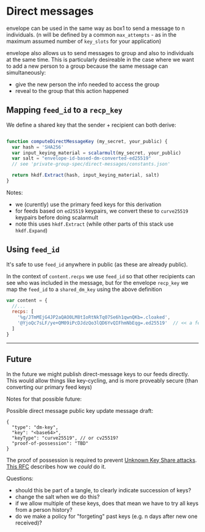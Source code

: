 # Direct messages

envelope can be used in the same way as box1 to send a message to n individuals.
(n will be defined by a common `max_attempts` - as in the maximum assumed number of 
`key_slots` for your application)

envelope also allows us to send messages to group and also to individuals at the same time.
This is particularly desireable in the case where we want to add a new person to a group
because the same message can simultaneously:
- give the new person the info needed to access the group
- reveal to the group that this action happened

## Mapping `feed_id` to a `recp_key`

We define a shared key that the sender + recipient can both derive:

```js

function computeDirectMessageKey (my_secret, your_public) {
  var hash = 'SHA256'
  var input_keying_material = scalarmult(my_secret, your_public)
  var salt = "envelope-id-based-dm-converted-ed25519"
  // see 'private-group-spec/direct-messages/constants.json'

  return hkdf.Extract(hash, input_keying_material, salt)
}
```

Notes:
- we (curently) use the primary feed keys for this derivation
- for feeds based on `ed25519` keypairs, we convert these to `curve25519` keypairs before doing scalarmult
- note this uses `hkdf.Extract` (while other parts of this stack use `hkdf.Expand`)


## Using `feed_id`

It's safe to use `feed_id` anywhere in public (as these are already public).

In the context of `content.recps` we use `feed_id` so that other recipients can see who
was included in the message, but for the envelope `recp_key` we map the `feed_id` to a `shared_dm_key`
using the above definition

```js
var content = {
  //...
  recps: [
    '%g/JTmMEjG4JP2aQAO0LM8tIoRtNkTq07Se6h1qwnQKb=.cloaked',
    '@YjoQc7sLF/ye+QM09iPcDJdzQo3lQD6YvQIFhmNbEqg=.ed25519'  // << a feed_id
  ]
}
```


---

## Future

In the future we might publish direct-message keys to our feeds directly.
This would allow things like key-cycling, and is more proveably secure
(than converting our primary feed keys)

Notes for that possible future:

Possible direct message public key update message draft:
```
{
  "type": "dm-key",
  "key": "<base64>",
  "keyType": "curve25519", // or cv25519?
  "proof-of-possession": "TBD"
}
```

The proof of possession is required to prevent [Unknown Key Share attacks]. [This RFC](https://tools.ietf.org/html/rfc6955) describes how we _could_ do it.

[Unknown Key Share attacks]: https://en.wikipedia.org/wiki/Unknown_key-share_attack

Questions:
- should this be part of a tangle, to clearly indicate succession of keys?
- change the salt when we do this?
- if we allow multiple of these keys, does that mean we have to try all keys from a person history?
- do we make a policy for "forgeting" past keys (e.g. n days after new one received)?

